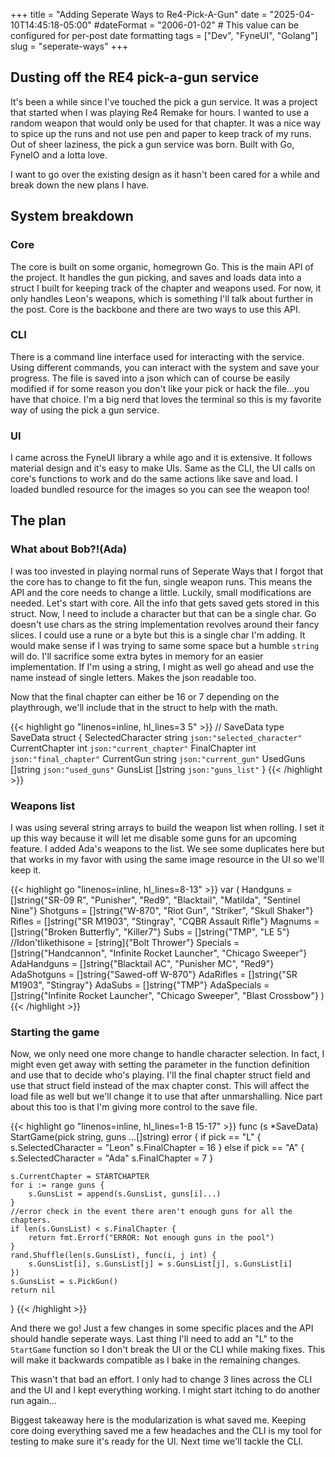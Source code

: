 +++
title = "Adding Seperate Ways to Re4-Pick-A-Gun"
date = "2025-04-10T14:45:18-05:00"
#dateFormat = "2006-01-02" # This value can be configured for per-post date formatting
tags = ["Dev", "FyneUI", "Golang"]
slug = "seperate-ways"
+++

## Dusting off the RE4 pick-a-gun service

It's been a while since I've touched the pick a gun service. It was a project that started when I was playing Re4 Remake for hours. I wanted to use a random weapon that would only be used for that chapter. It was a nice way to spice up the runs and not use pen and paper to keep track of my runs. Out of sheer laziness, the pick a gun service was born. Built with Go, FyneIO and a lotta love. 

I want to go over the existing design as it hasn't been cared for a while and break down the new plans I have.

## System breakdown

### Core
The core is built on some organic, homegrown Go. This is the main API of the project. It handles the gun picking, and saves and loads data into a struct I built for keeping track of the chapter and weapons used. For now, it only handles Leon's weapons, which is something I'll talk about further in the post. Core is the backbone and there are two ways to use this API. 

### CLI

There is a command line interface used for interacting with the service. Using different commands, you can interact with the system and save your progress. The file is saved into a json which can of course be easily modified if for some reason you don't like your pick or hack the file...you have that choice. I'm a big nerd that loves the terminal so this is my favorite way of using the pick a gun service. 

### UI

I came across the FyneUI library a while ago and it is extensive. It follows material design and it's easy to make UIs. Same as the CLI, the UI calls on core's functions to work and do the same actions like save and load. I loaded bundled resource for the images so you can see the weapon too! 


## The plan

### What about Bob?!(Ada)

I was too invested in playing normal runs of Seperate Ways that I forgot that the core has to change to fit the fun, single weapon runs. This means the API and the core needs to change a little. Luckily, small modifications are needed. Let's start with core. All the info that gets saved gets stored in this struct. Now, I need to include a character but that can be a single char. Go doesn't use chars as the string implementation revolves around their fancy slices. I could use a rune or a byte but this is a single char I'm adding. It would make sense if I was trying to same some space but a humble `string` will do. I'll sacrifice some extra bytes in memory for an easier implementation. If I'm using a string, I might as well go ahead and use the name instead of single letters. Makes the json readable too. 


Now that the final chapter can either be 16 or 7 depending on the playthrough, we'll include that in the struct to help with the math. 

{{< highlight go "linenos=inline, hl_lines=3 5" >}}
// SaveData
type SaveData struct {
	SelectedCharacter string   `json:"selected_character"`
	CurrentChapter    int      `json:"current_chapter"`
	FinalChapter      int      `json:"final_chapter"`
	CurrentGun        string   `json:"current_gun"`
	UsedGuns          []string `json:"used_guns"`
	GunsList          []string `json:"guns_list"`
}
{{< /highlight >}}

### Weapons list

I was using several string arrays to build the weapon list when rolling. I set it up this way because it will let me disable some guns for an upcoming feature. I added Ada's weapons to the list. We see some duplicates here but that works in my favor with using the same image resource in the UI so we'll keep it. 

{{< highlight go "linenos=inline, hl_lines=8-13" >}}
var (
	Handguns = []string{"SR-09 R", "Punisher", "Red9", "Blacktail", "Matilda", "Sentinel Nine"}
	Shotguns = []string{"W-870", "Riot Gun", "Striker", "Skull Shaker"}
	Rifles   = []string{"SR M1903", "Stingray", "CQBR Assault Rifle"}
	Magnums  = []string{"Broken Butterfly", "Killer7"}
	Subs     = []string{"TMP", "LE 5"}
	//Idon'tlikethisone = [string]{"Bolt Thrower"}
	Specials    = []string{"Handcannon", "Infinite Rocket Launcher", "Chicago Sweeper"}
	AdaHandguns = []string{"Blacktail AC", "Punisher MC", "Red9"}
	AdaShotguns = []string{"Sawed-off W-870"}
	AdaRifles   = []string{"SR M1903", "Stingray"}
	AdaSubs     = []string{"TMP"}
	AdaSpecials = []string{"Infinite Rocket Launcher", "Chicago Sweeper", "Blast Crossbow"}
)
{{< /highlight >}}

### Starting the game

Now, we only need one more change to handle character selection. In fact, I might even get away with setting the parameter in the function definition and use that to decide who's playing. I'll the final chapter struct field and use that struct field instead of the max chapter const. This will affect the load file as well but we'll change it to use that after unmarshalling. Nice part about this too is that I'm giving more control to the save file. 


{{< highlight go "linenos=inline, hl_lines=1-8 15-17" >}}
func (s *SaveData) StartGame(pick string, guns ...[]string) error {
	if pick == "L" {
		s.SelectedCharacter = "Leon"
		s.FinalChapter = 16
	} else if pick == "A" {
		s.SelectedCharacter = "Ada"
		s.FinalChapter = 7
	}

	s.CurrentChapter = STARTCHAPTER
	for i := range guns {
		s.GunsList = append(s.GunsList, guns[i]...)
	}
	//error check in the event there aren't enough guns for all the chapters.
	if len(s.GunsList) < s.FinalChapter {
		return fmt.Errorf("ERROR: Not enough guns in the pool")
	}
	rand.Shuffle(len(s.GunsList), func(i, j int) {
		s.GunsList[i], s.GunsList[j] = s.GunsList[j], s.GunsList[i]
	})
	s.GunsList = s.PickGun()
	return nil
}
{{< /highlight >}}


And there we go! Just a few changes in some specific places and the API should handle seperate ways. Last thing I'll need to add an "L" to the `StartGame` function so I don't break the UI or the CLI while making fixes. This will make it backwards compatible as I bake in the remaining changes. 

This wasn't that bad an effort. I only had to change 3 lines across the CLI and the UI and I kept everything working. I might start itching to do another run again...

Biggest takeaway here is the modularization is what saved me. Keeping core doing everything saved me a few headaches and the CLI is my tool for testing to make sure it's ready for the UI. Next time we'll tackle the CLI. 


